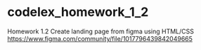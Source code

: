 # codelex_homework_1_2

Homework 1.2
Create landing page from figma using HTML/CSS
https://www.figma.com/community/file/1017796439842049665
